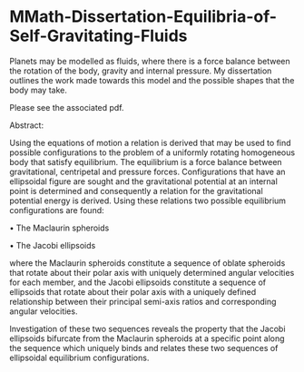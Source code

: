 # MMath-Dissertation-Equilibria-of-Self-Gravitating-Fluids

Planets may be modelled as fluids, where there is a force balance between the rotation of the body, gravity and internal pressure.
My dissertation outlines the work made towards this model and the possible shapes that the body may take.

Please see the associated pdf.

Abstract:

Using the equations of motion a relation is derived that may be used to find possible configurations
to the problem of a uniformly rotating homogeneous body that satisfy equilibrium. The
equilibrium is a force balance between gravitational, centripetal and pressure forces. Configurations
that have an ellipsoidal figure are sought and the gravitational potential at an internal
point is determined and consequently a relation for the gravitational potential energy is derived.
Using these relations two possible equilibrium configurations are found:

• The Maclaurin spheroids

• The Jacobi ellipsoids

where the Maclaurin spheroids constitute a sequence of oblate spheroids that rotate about
their polar axis with uniquely determined angular velocities for each member, and the Jacobi
ellipsoids constitute a sequence of ellipsoids that rotate about their polar axis with a uniquely
defined relationship between their principal semi-axis ratios and corresponding angular velocities.

Investigation of these two sequences reveals the property that the Jacobi ellipsoids bifurcate
from the Maclaurin spheroids at a specific point along the sequence which uniquely binds and
relates these two sequences of ellipsoidal equilibrium configurations.
